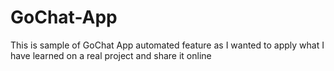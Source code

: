 # GoChat-App
This is sample of GoChat App automated feature as I wanted to apply what I have learned on a real project and share it online
